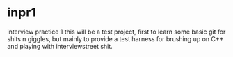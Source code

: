 inpr1
=====
interview practice 1
this will be a test project, first to learn some basic git for shits n giggles, but mainly to provide a test harness for brushing up on C++ and playing with interviewstreet shit.
